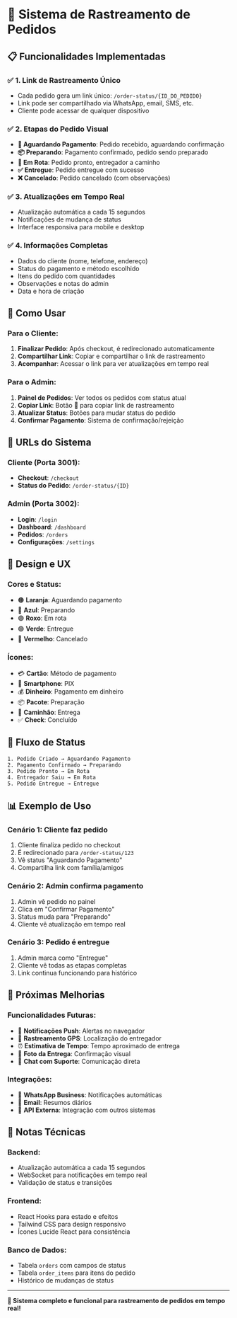 # 🚀 Sistema de Rastreamento de Pedidos

## 📋 **Funcionalidades Implementadas**

### ✅ **1. Link de Rastreamento Único**
- Cada pedido gera um link único: `/order-status/{ID_DO_PEDIDO}`
- Link pode ser compartilhado via WhatsApp, email, SMS, etc.
- Cliente pode acessar de qualquer dispositivo

### ✅ **2. Etapas do Pedido Visual**
- **🔄 Aguardando Pagamento**: Pedido recebido, aguardando confirmação
- **📦 Preparando**: Pagamento confirmado, pedido sendo preparado
- **🚚 Em Rota**: Pedido pronto, entregador a caminho
- **✅ Entregue**: Pedido entregue com sucesso
- **❌ Cancelado**: Pedido cancelado (com observações)

### ✅ **3. Atualizações em Tempo Real**
- Atualização automática a cada 15 segundos
- Notificações de mudança de status
- Interface responsiva para mobile e desktop

### ✅ **4. Informações Completas**
- Dados do cliente (nome, telefone, endereço)
- Status do pagamento e método escolhido
- Itens do pedido com quantidades
- Observações e notas do admin
- Data e hora de criação

## 🔧 **Como Usar**

### **Para o Cliente:**
1. **Finalizar Pedido**: Após checkout, é redirecionado automaticamente
2. **Compartilhar Link**: Copiar e compartilhar o link de rastreamento
3. **Acompanhar**: Acessar o link para ver atualizações em tempo real

### **Para o Admin:**
1. **Painel de Pedidos**: Ver todos os pedidos com status atual
2. **Copiar Link**: Botão 🔗 para copiar link de rastreamento
3. **Atualizar Status**: Botões para mudar status do pedido
4. **Confirmar Pagamento**: Sistema de confirmação/rejeição

## 📱 **URLs do Sistema**

### **Cliente (Porta 3001):**
- **Checkout**: `/checkout`
- **Status do Pedido**: `/order-status/{ID}`

### **Admin (Porta 3002):**
- **Login**: `/login`
- **Dashboard**: `/dashboard`
- **Pedidos**: `/orders`
- **Configurações**: `/settings`

## 🎨 **Design e UX**

### **Cores e Status:**
- 🟠 **Laranja**: Aguardando pagamento
- 🔵 **Azul**: Preparando
- 🟣 **Roxo**: Em rota
- 🟢 **Verde**: Entregue
- 🔴 **Vermelho**: Cancelado

### **Ícones:**
- 💳 **Cartão**: Método de pagamento
- 📱 **Smartphone**: PIX
- 💰 **Dinheiro**: Pagamento em dinheiro
- 📦 **Pacote**: Preparação
- 🚚 **Caminhão**: Entrega
- ✅ **Check**: Concluído

## 🔄 **Fluxo de Status**

```
1. Pedido Criado → Aguardando Pagamento
2. Pagamento Confirmado → Preparando
3. Pedido Pronto → Em Rota
4. Entregador Saiu → Em Rota
5. Pedido Entregue → Entregue
```

## 📊 **Exemplo de Uso**

### **Cenário 1: Cliente faz pedido**
1. Cliente finaliza pedido no checkout
2. É redirecionado para `/order-status/123`
3. Vê status "Aguardando Pagamento"
4. Compartilha link com família/amigos

### **Cenário 2: Admin confirma pagamento**
1. Admin vê pedido no painel
2. Clica em "Confirmar Pagamento"
3. Status muda para "Preparando"
4. Cliente vê atualização em tempo real

### **Cenário 3: Pedido é entregue**
1. Admin marca como "Entregue"
2. Cliente vê todas as etapas completas
3. Link continua funcionando para histórico

## 🚀 **Próximas Melhorias**

### **Funcionalidades Futuras:**
- 🔔 **Notificações Push**: Alertas no navegador
- 📍 **Rastreamento GPS**: Localização do entregador
- ⏰ **Estimativa de Tempo**: Tempo aproximado de entrega
- 📸 **Foto da Entrega**: Confirmação visual
- 💬 **Chat com Suporte**: Comunicação direta

### **Integrações:**
- 📱 **WhatsApp Business**: Notificações automáticas
- 📧 **Email**: Resumos diários
- 🔗 **API Externa**: Integração com outros sistemas

## 📝 **Notas Técnicas**

### **Backend:**
- Atualização automática a cada 15 segundos
- WebSocket para notificações em tempo real
- Validação de status e transições

### **Frontend:**
- React Hooks para estado e efeitos
- Tailwind CSS para design responsivo
- Ícones Lucide React para consistência

### **Banco de Dados:**
- Tabela `orders` com campos de status
- Tabela `order_items` para itens do pedido
- Histórico de mudanças de status

---

**🎯 Sistema completo e funcional para rastreamento de pedidos em tempo real!**
